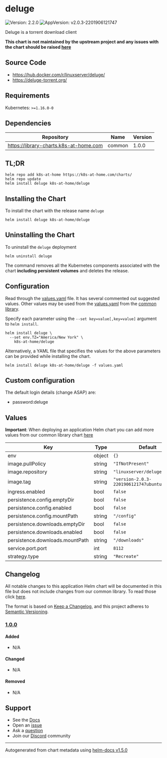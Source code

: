 # deluge

![Version: 2.2.0](https://img.shields.io/badge/Version-2.2.0-informational?style=flat-square) ![AppVersion: v2.0.3-2201906121747](https://img.shields.io/badge/AppVersion-v2.0.3--2201906121747-informational?style=flat-square)

Deluge is a torrent download client

**This chart is not maintained by the upstream project and any issues with the chart should be raised [here](https://github.com/k8s-at-home/charts/issues/new/choose)**

## Source Code

* <https://hub.docker.com/r/linuxserver/deluge/>
* <https://deluge-torrent.org/>

## Requirements

Kubernetes: `>=1.16.0-0`

## Dependencies

| Repository | Name | Version |
|------------|------|---------|
| https://library-charts.k8s-at-home.com | common | 1.0.0 |

## TL;DR

```console
helm repo add k8s-at-home https://k8s-at-home.com/charts/
helm repo update
helm install deluge k8s-at-home/deluge
```

## Installing the Chart

To install the chart with the release name `deluge`

```console
helm install deluge k8s-at-home/deluge
```

## Uninstalling the Chart

To uninstall the `deluge` deployment

```console
helm uninstall deluge
```

The command removes all the Kubernetes components associated with the chart **including persistent volumes** and deletes the release.

## Configuration

Read through the [values.yaml](./values.yaml) file. It has several commented out suggested values.
Other values may be used from the [values.yaml](https://github.com/k8s-at-home/library-charts/tree/main/charts/stable/common/values.yaml) from the [common library](https://github.com/k8s-at-home/library-charts/tree/main/charts/stable/common).

Specify each parameter using the `--set key=value[,key=value]` argument to `helm install`.

```console
helm install deluge \
  --set env.TZ="America/New York" \
    k8s-at-home/deluge
```

Alternatively, a YAML file that specifies the values for the above parameters can be provided while installing the chart.

```console
helm install deluge k8s-at-home/deluge -f values.yaml
```

## Custom configuration

The default login details (change ASAP) are:

* password:deluge

## Values

**Important**: When deploying an application Helm chart you can add more values from our common library chart [here](https://github.com/k8s-at-home/library-charts/tree/main/charts/stable/common)

| Key | Type | Default | Description |
|-----|------|---------|-------------|
| env | object | `{}` |  |
| image.pullPolicy | string | `"IfNotPresent"` |  |
| image.repository | string | `"linuxserver/deluge"` |  |
| image.tag | string | `"version-2.0.3-2201906121747ubuntu18.04.1"` |  |
| ingress.enabled | bool | `false` |  |
| persistence.config.emptyDir | bool | `false` |  |
| persistence.config.enabled | bool | `false` |  |
| persistence.config.mountPath | string | `"/config"` |  |
| persistence.downloads.emptyDir | bool | `false` |  |
| persistence.downloads.enabled | bool | `false` |  |
| persistence.downloads.mountPath | string | `"/downloads"` |  |
| service.port.port | int | `8112` |  |
| strategy.type | string | `"Recreate"` |  |

## Changelog

All notable changes to this application Helm chart will be documented in this file but does not include changes from our common library. To read those click [here](https://github.com/k8s-at-home/library-charts/tree/main/charts/stable/common#changelog).

The format is based on [Keep a Changelog](https://keepachangelog.com/en/1.0.0/), and this project adheres to [Semantic Versioning](https://semver.org/spec/v2.0.0.html).

### [1.0.0]

#### Added

- N/A

#### Changed

- N/A

#### Removed

- N/A

[1.0.0]: #1.0.0

## Support

- See the [Docs](https://docs.k8s-at-home.com/our-helm-charts/getting-started/)
- Open an [issue](https://github.com/k8s-at-home/charts/issues/new/choose)
- Ask a [question](https://github.com/k8s-at-home/organization/discussions)
- Join our [Discord](https://discord.gg/sTMX7Vh) community

----------------------------------------------
Autogenerated from chart metadata using [helm-docs v1.5.0](https://github.com/norwoodj/helm-docs/releases/v1.5.0)